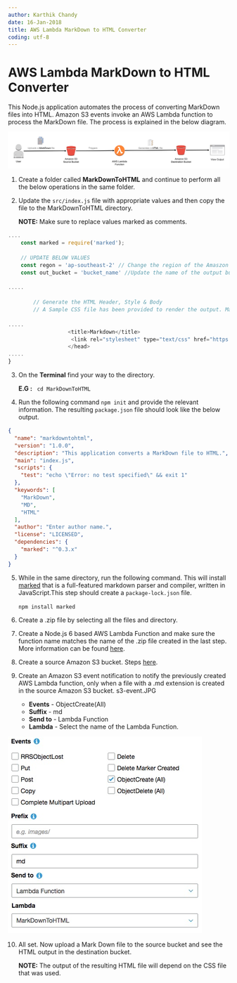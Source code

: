 ```yaml
---
author: Karthik Chandy
date: 16-Jan-2018
title: AWS Lambda MarkDown to HTML Converter
coding: utf-8
---
```


# AWS Lambda MarkDown to HTML Converter
This Node.js application automates the process of converting MarkDown files into HTML. Amazon S3 events invoke an AWS Lambda function to process the MarkDown file. The process is explained in the below diagram.

![Demo Summary](images/Flow.JPG)

1. Create a folder called **MarkDownToHTML** and continue to perform all the below operations in the same folder.

2. Update the `src/index.js` file with appropriate values and then copy the file to the MarkDownToHTML directory.

   **NOTE:** Make sure to replace values marked as comments.

```js
....
    const marked = require('marked');

    // UPDATE BELOW VALUES
    const regon = 'ap-southeast-2' // Change the region of the Amaszon S3 bucket.
    const out_bucket = 'bucket_name' //Update the name of the output bucket.

.....

        // Generate the HTML Header, Style & Body
        // A Sample CSS file has been provided to render the output. Make sure to update the below CSS URL with one of your own liking.

.....
                   <title>Markdown</title>
                    <link rel="stylesheet" type="text/css" href="https://s3-ap-southeast-2.amazonaws.com/aws-trng-syd/DO-NOT-DELETE-assets/default.css" charset="utf-8"/>
                   </head> 
.....
}
```

3. On the **Terminal** find your way to the directory.

    **E.G :** ` cd MarkDownToHTML`

4. Run the following command `npm init` and provide the relevant information. The resulting `package.json` file should look like the below output.

```json
{
  "name": "markdowntohtml",
  "version": "1.0.0",
  "description": "This application converts a MarkDown file to HTML.",
  "main": "index.js",
  "scripts": {
    "test": "echo \"Error: no test specified\" && exit 1"
  },
  "keywords": [
    "MarkDown",
    "MD",
    "HTML"
  ],
  "author": "Enter author name.",
  "license": "LICENSED",
  "dependencies": {
    "marked": "^0.3.x"
  }
}
```

5. While in the same directory, run the following command. This will install [marked](https://www.npmjs.com/package/marked) that is a full-featured markdown parser and compiler, written in JavaScript.This step should create a `package-lock.json` file.

    `npm install marked`

6. Create a .zip file by selecting all the files and directory. 

7. Create a Node.js 6 based AWS Lambda Function and make sure the function name matches the name of the .zip file created in the last step. More information can be found [here](https://docs.aws.amazon.com/lambda/latest/dg/get-started-create-function.html). 

8. Create a source Amazon S3 bucket. Steps [here](https://docs.aws.amazon.com/AmazonS3/latest/gsg/CreatingABucket.html).

9. Create an Amazon S3 event notification to notify the previously created AWS Lambda function, only when a file with a .md extension is created in the source Amazon S3 bucket. s3-event.JPG
    - **Events** - ObjectCreate(All)
    - **Suffix** - md
    - **Send to** - Lambda Function
    - **Lambda** - Select the name of the Lambda Function.

  ![Amazon S3 Events](images/s3-event.JPG "Amazon S3 Events")

10. All set. Now upload a Mark Down file to the source bucket and see the HTML output in the destination bucket.
    
    **NOTE:** The output of the resulting HTML file will depend on the CSS file that was used. 

